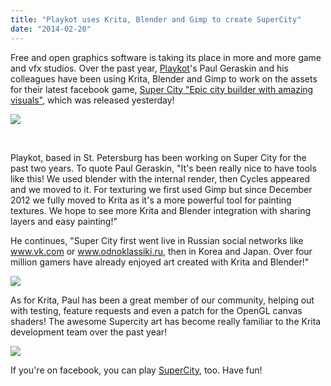 ```yaml
---
title: "Playkot uses Krita, Blender and Gimp to create SuperCity"
date: "2014-02-20"
---
```


Free and open graphics software is taking its place in more and more game and vfx studios. Over the past year, [Playkot](http://playkot.com/)'s Paul Geraskin and his colleagues have been using Krita, Blender and Gimp to work on the assets for their latest facebook game, [Super City "Epic city builder with amazing visuals"](https://apps.facebook.com/super_city_game/), which was released yesterday!

[![](/images/posts/2014/logo.png)](http://playkot.com/)

 

Playkot, based in St. Petersburg has been working on Super City for the past two years. To quote Paul Geraskin, "It's been really nice to have tools like this! We used blender with the internal render, then Cycles appeared and we moved to it. For texturing we first used Gimp but since December 2012 we fully moved to Krita as it's a more powerful tool for painting textures. We hope to see more Krita and Blender integration with sharing layers and easy painting!"

He continues, "Super City first went live in Russian social networks like www.vk.com or www.odnoklassiki.ru, then in Korea and Japan. Over four million gamers have already enjoyed art created with Krita and Blender!"

[![](/images/posts/2014/supercity.png)](https://apps.facebook.com/super_city_game/)

As for Krita, Paul has been a great member of our community, helping out with testing, feature requests and even a patch for the OpenGL canvas shaders! The awesome Supercity art has become really familiar to the Krita development team over the past year!

![](/images/posts/2014/supercity_devel.png)

If you're on facebook, you can play [SuperCity](https://apps.facebook.com/super_city_game/), too. Have fun!
